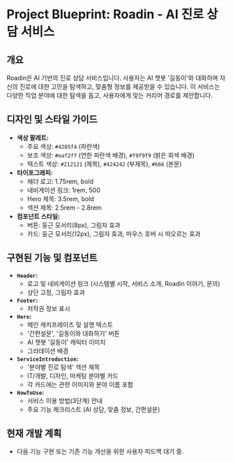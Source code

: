 # Project Blueprint: Roadin - AI 진로 상담 서비스

## 개요

Roadin은 AI 기반의 진로 상담 서비스입니다. 사용자는 AI 챗봇 '길동이'와 대화하며 자신의 진로에 대한 고민을 탐색하고, 맞춤형 정보를 제공받을 수 있습니다. 이 서비스는 다양한 직업 분야에 대한 탐색을 돕고, 사용자에게 맞는 커리어 경로를 제안합니다.

## 디자인 및 스타일 가이드

- **색상 팔레트:**
  - 주요 색상: `#4285f4` (파란색)
  - 보조 색상: `#eaf2ff` (연한 파란색 배경), `#f9f9f9` (밝은 회색 배경)
  - 텍스트 색상: `#212121` (제목), `#424242` (부제목), `#666` (본문)
- **타이포그래피:**
  - 헤더 로고: 1.75rem, bold
  - 네비게이션 링크: 1rem, 500
  - Hero 제목: 3.5rem, bold
  - 섹션 제목: 2.5rem - 2.8rem
- **컴포넌트 스타일:**
  - 버튼: 둥근 모서리(8px), 그림자 효과
  - 카드: 둥근 모서리(12px), 그림자 효과, 마우스 호버 시 떠오르는 효과

## 구현된 기능 및 컴포넌트

- **`Header`:**
  - 로고 및 네비게이션 링크 (시스템별 시작, 서비스 소개, Roadin 이야기, 문의)
  - 상단 고정, 그림자 효과
- **`Footer`:**
  - 저작권 정보 표시
- **`Hero`:**
  - 메인 캐치프레이즈 및 설명 텍스트
  - '간편설문', '길동이와 대화하기' 버튼
  - AI 챗봇 '길동이' 캐릭터 이미지
  - 그라데이션 배경
- **`ServiceIntroduction`:**
  - '분야별 진로 탐색' 섹션 제목
  - IT/개발, 디자인, 마케팅 분야별 카드
  - 각 카드에는 관련 이미지와 분야 이름 포함
- **`HowToUse`:**
  - 서비스 이용 방법(3단계) 안내
  - 주요 기능 체크리스트 (AI 상담, 맞춤 정보, 간편설문)

## 현재 개발 계획

- 다음 기능 구현 또는 기존 기능 개선을 위한 사용자 피드백 대기 중.
